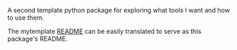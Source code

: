 A second template python package for exploring what tools I want and how to use
them.

The mytemplate [README](https://github.com/jared321/mytemplate/blob/main/mytemplate_pypkg/README.md) can be easily translated to serve as this package's README.
